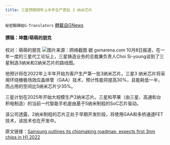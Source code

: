 ```yaml
---
title: 三星预期明年上半年生产首批 3 纳米芯片
---
```

`秘密翻譯組G-Translators` [轉載自GNews](https://gnews.org/zh-hans/1580459/)

#### 撰稿：坤霆/萌萌的朋克
校对：萌萌的朋克
![](https://assets.gnews.org/wp-content/uploads/2021/10/1-38.jpg)图片来源：网络截图
据 gsmarena.com 10月8日报道，在一年一度的三星代工论坛上，三星铸造业务的总裁兼负责人Choi Si-young谈到了三星制造3纳米和2纳米芯片的路线图。

他预计将在2022年上半年开始为客户生产第一批3纳米芯片。三星3 纳米芯片将采用环绕栅极场效应晶体管（GAA）技术，预计性能将提高30%，且能耗低一半，而占用的空间比5纳米芯片少35%。

三星计划在2025年开始大规模生产2纳米芯片。三星和苹果（由三星、高通和台积电制造）的当前一代智能手机是由基于5纳米制程的SoC芯片驱动。

该公司透露，2纳米制程的芯片正处于早期开发阶段，将使用GAA和多桥通道FET技术，该技术也在开发中。

原文链接：[Samsung outlines its chipmaking roadmap, expects first 3nm chips in H1 2022](https://www.gsmarena.com/samsung_outlines_its_chipmaking_roadmap_expects_first_3nm_chips_in_h1_2022-news-51325.php)
